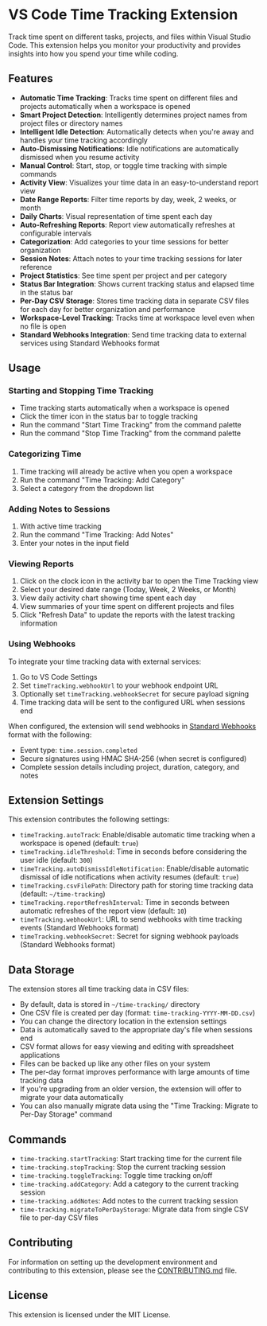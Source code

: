# VS Code Time Tracking Extension

Track time spent on different tasks, projects, and files within Visual Studio Code. This extension helps you monitor your productivity and provides insights into how you spend your time while coding.

## Features

- **Automatic Time Tracking**: Tracks time spent on different files and projects automatically when a workspace is opened
- **Smart Project Detection**: Intelligently determines project names from project files or directory names
- **Intelligent Idle Detection**: Automatically detects when you're away and handles your time tracking accordingly
- **Auto-Dismissing Notifications**: Idle notifications are automatically dismissed when you resume activity
- **Manual Control**: Start, stop, or toggle time tracking with simple commands
- **Activity View**: Visualizes your time data in an easy-to-understand report view
- **Date Range Reports**: Filter time reports by day, week, 2 weeks, or month
- **Daily Charts**: Visual representation of time spent each day
- **Auto-Refreshing Reports**: Report view automatically refreshes at configurable intervals
- **Categorization**: Add categories to your time sessions for better organization
- **Session Notes**: Attach notes to your time tracking sessions for later reference
- **Project Statistics**: See time spent per project and per category
- **Status Bar Integration**: Shows current tracking status and elapsed time in the status bar
- **Per-Day CSV Storage**: Stores time tracking data in separate CSV files for each day for better organization and performance
- **Workspace-Level Tracking**: Tracks time at workspace level even when no file is open
- **Standard Webhooks Integration**: Send time tracking data to external services using Standard Webhooks format

## Usage

### Starting and Stopping Time Tracking

- Time tracking starts automatically when a workspace is opened
- Click the timer icon in the status bar to toggle tracking
- Run the command "Start Time Tracking" from the command palette
- Run the command "Stop Time Tracking" from the command palette

### Categorizing Time

1. Time tracking will already be active when you open a workspace
2. Run the command "Time Tracking: Add Category"
3. Select a category from the dropdown list

### Adding Notes to Sessions

1. With active time tracking
2. Run the command "Time Tracking: Add Notes"
3. Enter your notes in the input field

### Viewing Reports

1. Click on the clock icon in the activity bar to open the Time Tracking view
2. Select your desired date range (Today, Week, 2 Weeks, or Month)
3. View daily activity chart showing time spent each day
4. View summaries of your time spent on different projects and files
5. Click "Refresh Data" to update the reports with the latest tracking information

### Using Webhooks

To integrate your time tracking data with external services:

1. Go to VS Code Settings
2. Set `timeTracking.webhookUrl` to your webhook endpoint URL
3. Optionally set `timeTracking.webhookSecret` for secure payload signing
4. Time tracking data will be sent to the configured URL when sessions end

When configured, the extension will send webhooks in [Standard Webhooks](https://www.standardwebhooks.com/) format with the following:
- Event type: `time.session.completed`
- Secure signatures using HMAC SHA-256 (when secret is configured)
- Complete session details including project, duration, category, and notes

## Extension Settings

This extension contributes the following settings:

* `timeTracking.autoTrack`: Enable/disable automatic time tracking when a workspace is opened (default: `true`)
* `timeTracking.idleThreshold`: Time in seconds before considering the user idle (default: `300`)
* `timeTracking.autoDismissIdleNotification`: Enable/disable automatic dismissal of idle notifications when activity resumes (default: `true`)
* `timeTracking.csvFilePath`: Directory path for storing time tracking data (default: `~/time-tracking`)
* `timeTracking.reportRefreshInterval`: Time in seconds between automatic refreshes of the report view (default: `10`)
* `timeTracking.webhookUrl`: URL to send webhooks with time tracking events (Standard Webhooks format)
* `timeTracking.webhookSecret`: Secret for signing webhook payloads (Standard Webhooks format)

## Data Storage

The extension stores all time tracking data in CSV files:

- By default, data is stored in `~/time-tracking/` directory
- One CSV file is created per day (format: `time-tracking-YYYY-MM-DD.csv`)
- You can change the directory location in the extension settings
- Data is automatically saved to the appropriate day's file when sessions end
- CSV format allows for easy viewing and editing with spreadsheet applications
- Files can be backed up like any other files on your system
- The per-day format improves performance with large amounts of time tracking data
- If you're upgrading from an older version, the extension will offer to migrate your data automatically
- You can also manually migrate data using the "Time Tracking: Migrate to Per-Day Storage" command

## Commands

* `time-tracking.startTracking`: Start tracking time for the current file
* `time-tracking.stopTracking`: Stop the current tracking session
* `time-tracking.toggleTracking`: Toggle time tracking on/off
* `time-tracking.addCategory`: Add a category to the current tracking session
* `time-tracking.addNotes`: Add notes to the current tracking session
* `time-tracking.migrateToPerDayStorage`: Migrate data from single CSV file to per-day CSV files

## Contributing

For information on setting up the development environment and contributing to this extension, please see the [CONTRIBUTING.md](CONTRIBUTING.md) file.

## License

This extension is licensed under the MIT License.
